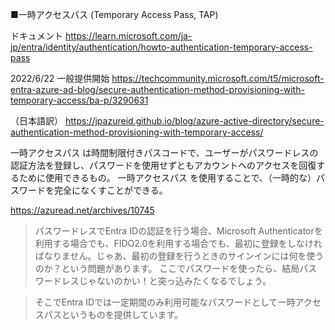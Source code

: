 
■一時アクセスパス (Temporary Access Pass, TAP)

ドキュメント
https://learn.microsoft.com/ja-jp/entra/identity/authentication/howto-authentication-temporary-access-pass

2022/6/22 一般提供開始
https://techcommunity.microsoft.com/t5/microsoft-entra-azure-ad-blog/secure-authentication-method-provisioning-with-temporary-access/ba-p/3290631

（日本語訳）
https://jpazureid.github.io/blog/azure-active-directory/secure-authentication-method-provisioning-with-temporary-access/

一時アクセスパス は時間制限付きパスコードで、ユーザーがパスワードレスの認証方法を登録し、パスワードを使用せずともアカウントへのアクセスを回復するために使用できるもの。
一時アクセスパス を使用することで、（一時的な）パスワードを完全になくすことができる。

https://azuread.net/archives/10745

> パスワードレスでEntra IDの認証を行う場合、Microsoft Authenticatorを利用する場合でも、FIDO2.0を利用する場合でも、最初に登録をしなければなりません。じゃあ、最初の登録を行うときのサインインには何を使うのか？という問題があります。
ここでパスワードを使ったら、結局パスワードレスじゃないのかい！と突っ込みたくなるでしょう。

> そこでEntra IDでは一定期間のみ利用可能なパスワードとして一時アクセスパスというものを提供しています。


